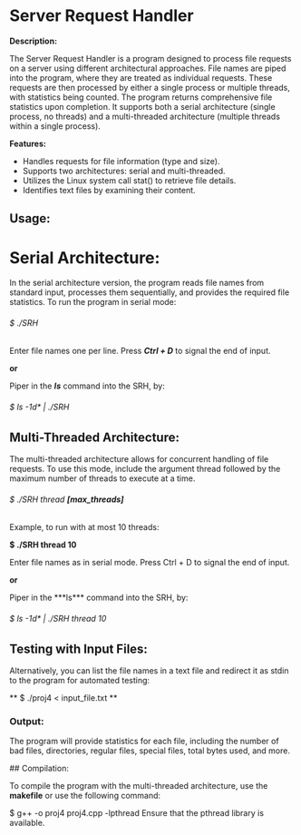 <h1>Server Request Handler</h1>

**Description:**

<p>
The Server Request Handler is a program designed to process file requests on a server using different architectural approaches. File names are piped into the program, where they are treated as individual requests. These requests are then processed by either a single process or multiple threads, with statistics being counted. The program returns comprehensive file statistics upon completion. It supports both a serial architecture (single process, no threads) and a multi-threaded architecture (multiple threads within a single process). </p>

**Features:**

* Handles requests for file information (type and size).
* Supports two architectures: serial and multi-threaded.
* Utilizes the Linux system call stat() to retrieve file details.
* Identifies text files by examining their content.

<h2>Usage:</h2>

# Serial Architecture:
<p>
In the serial architecture version, the program reads file names from standard input, processes them sequentially, and provides the required file statistics. To run the program in serial mode: </p>


<h6>$ ./SRH</h6>

Enter file names one per line. Press ***Ctrl + D*** to signal the end of input.

**or**

Piper in the ***ls*** command into the SRH, by:

<h6>$ ls -1d* | ./SRH</h6>

## Multi-Threaded Architecture:

The multi-threaded architecture allows for concurrent handling of file requests. To use this mode, include the argument thread followed by the maximum number of threads to execute at a time.


###### $ ./SRH thread ***[max_threads]***
<p>
Example, to run with at most 10 threads:</p>

**$ ./SRH thread 10**
<p>
Enter file names as in serial mode. Press Ctrl + D to signal the end of input.
</p>

**or**
<p>
Piper in the ***ls*** command into the SRH, by:
</p>

<h6>$ ls -1d* | ./SRH thread 10</h6>

## Testing with Input Files:
<p>
Alternatively, you can list the file names in a text file and redirect it as stdin to the program for automated testing:
</p>
** $ ./proj4 < input_file.txt **
               
### Output:
<p>
The program will provide statistics for each file, including the number of bad files, directories, regular files, special files, total bytes used, and more.
</p>
## Compilation:

To compile the program with the multi-threaded architecture, use the **makefile** or use the following command:

$ g++ -o proj4 proj4.cpp -lpthread
Ensure that the pthread library is available.


